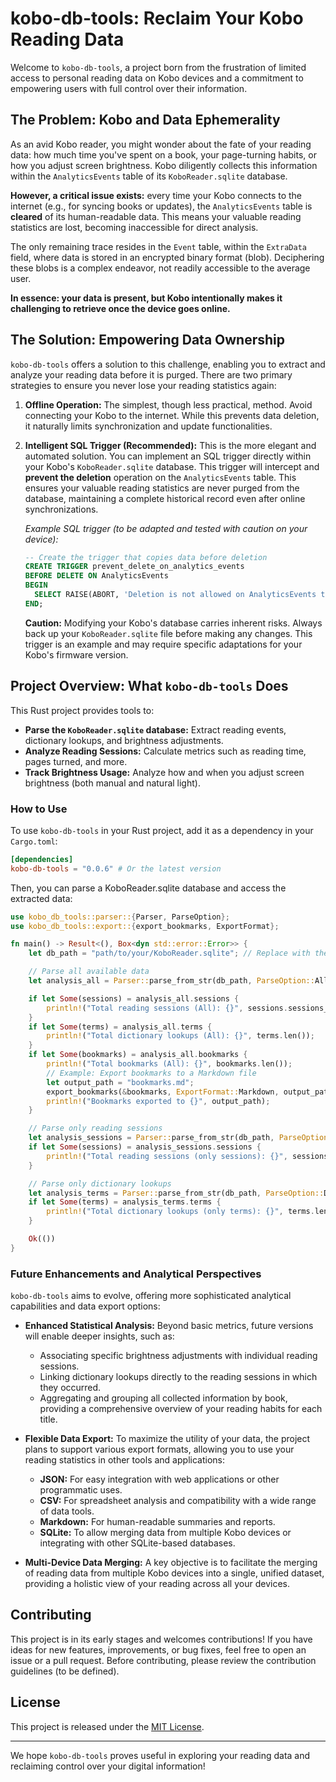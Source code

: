 # kobo-db-tools: Reclaim Your Kobo Reading Data

Welcome to `kobo-db-tools`, a project born from the frustration of limited access to personal reading data on Kobo devices and a commitment to empowering users with full control over their information.

## The Problem: Kobo and Data Ephemerality

As an avid Kobo reader, you might wonder about the fate of your reading data: how much time you've spent on a book, your page-turning habits, or how you adjust screen brightness. Kobo diligently collects this information within the `AnalyticsEvents` table of its `KoboReader.sqlite` database.

**However, a critical issue exists:** every time your Kobo connects to the internet (e.g., for syncing books or updates), the `AnalyticsEvents` table is **cleared** of its human-readable data. This means your valuable reading statistics are lost, becoming inaccessible for direct analysis.

The only remaining trace resides in the `Event` table, within the `ExtraData` field, where data is stored in an encrypted binary format (blob). Deciphering these blobs is a complex endeavor, not readily accessible to the average user.

**In essence: your data is present, but Kobo intentionally makes it challenging to retrieve once the device goes online.**

## The Solution: Empowering Data Ownership

`kobo-db-tools` offers a solution to this challenge, enabling you to extract and analyze your reading data before it is purged. There are two primary strategies to ensure you never lose your reading statistics again:

1.  **Offline Operation:** The simplest, though less practical, method. Avoid connecting your Kobo to the internet. While this prevents data deletion, it naturally limits synchronization and update functionalities.

2.  **Intelligent SQL Trigger (Recommended):** This is the more elegant and automated solution. You can implement an SQL trigger directly within your Kobo's `KoboReader.sqlite` database. This trigger will intercept and **prevent the deletion** operation on the `AnalyticsEvents` table. This ensures your valuable reading statistics are never purged from the database, maintaining a complete historical record even after online synchronizations.

    *Example SQL trigger (to be adapted and tested with caution on your device):*

    ```sql
    -- Create the trigger that copies data before deletion
    CREATE TRIGGER prevent_delete_on_analytics_events
    BEFORE DELETE ON AnalyticsEvents
    BEGIN
      SELECT RAISE(ABORT, 'Deletion is not allowed on AnalyticsEvents table');
    END;
    ```

    **Caution:** Modifying your Kobo's database carries inherent risks. Always back up your `KoboReader.sqlite` file before making any changes. This trigger is an example and may require specific adaptations for your Kobo's firmware version.

## Project Overview: What `kobo-db-tools` Does

This Rust project provides tools to:

*   **Parse the `KoboReader.sqlite` database:** Extract reading events, dictionary lookups, and brightness adjustments.
*   **Analyze Reading Sessions:** Calculate metrics such as reading time, pages turned, and more.
*   **Track Brightness Usage:** Analyze how and when you adjust screen brightness (both manual and natural light).

### How to Use

To use `kobo-db-tools` in your Rust project, add it as a dependency in your `Cargo.toml`:

```toml
[dependencies]
kobo-db-tools = "0.0.6" # Or the latest version
```

Then, you can parse a KoboReader.sqlite database and access the extracted data:

```rust
use kobo_db_tools::parser::{Parser, ParseOption};
use kobo_db_tools::export::{export_bookmarks, ExportFormat};

fn main() -> Result<(), Box<dyn std::error::Error>> {
    let db_path = "path/to/your/KoboReader.sqlite"; // Replace with the actual path to your database

    // Parse all available data
    let analysis_all = Parser::parse_from_str(db_path, ParseOption::All)?;

    if let Some(sessions) = analysis_all.sessions {
        println!("Total reading sessions (All): {}", sessions.sessions_count());
    }
    if let Some(terms) = analysis_all.terms {
        println!("Total dictionary lookups (All): {}", terms.len());
    }
    if let Some(bookmarks) = analysis_all.bookmarks {
        println!("Total bookmarks (All): {}", bookmarks.len());
        // Example: Export bookmarks to a Markdown file
        let output_path = "bookmarks.md";
        export_bookmarks(&bookmarks, ExportFormat::Markdown, output_path)?;
        println!("Bookmarks exported to {}", output_path);
    }

    // Parse only reading sessions
    let analysis_sessions = Parser::parse_from_str(db_path, ParseOption::ReadingSessions)?;
    if let Some(sessions) = analysis_sessions.sessions {
        println!("Total reading sessions (only sessions): {}", sessions.sessions_count());
    }

    // Parse only dictionary lookups
    let analysis_terms = Parser::parse_from_str(db_path, ParseOption::DictionaryLookups)?;
    if let Some(terms) = analysis_terms.terms {
        println!("Total dictionary lookups (only terms): {}", terms.len());
    }

    Ok(())
}
```

### Future Enhancements and Analytical Perspectives

`kobo-db-tools` aims to evolve, offering more sophisticated analytical capabilities and data export options:

*   **Enhanced Statistical Analysis:** Beyond basic metrics, future versions will enable deeper insights, such as:
    *   Associating specific brightness adjustments with individual reading sessions.
    *   Linking dictionary lookups directly to the reading sessions in which they occurred.
    *   Aggregating and grouping all collected information by book, providing a comprehensive overview of your reading habits for each title.

*   **Flexible Data Export:** To maximize the utility of your data, the project plans to support various export formats, allowing you to use your reading statistics in other tools and applications:
    *   **JSON:** For easy integration with web applications or other programmatic uses.
    *   **CSV:** For spreadsheet analysis and compatibility with a wide range of data tools.
    *   **Markdown:** For human-readable summaries and reports.
    *   **SQLite:** To allow merging data from multiple Kobo devices or integrating with other SQLite-based databases.

*   **Multi-Device Data Merging:** A key objective is to facilitate the merging of reading data from multiple Kobo devices into a single, unified dataset, providing a holistic view of your reading across all your devices.

## Contributing

This project is in its early stages and welcomes contributions! If you have ideas for new features, improvements, or bug fixes, feel free to open an issue or a pull request. Before contributing, please review the contribution guidelines (to be defined).

## License

This project is released under the [MIT License](LICENSE).

---

We hope `kobo-db-tools` proves useful in exploring your reading data and reclaiming control over your digital information!
